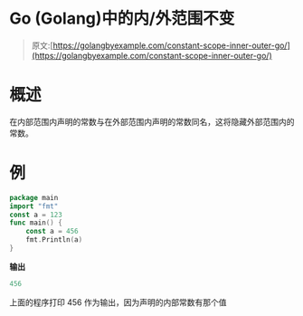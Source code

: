 # Go (Golang)中的内/外范围不变

> 原文:[https://golangbyexample.com/constant-scope-inner-outer-go/](https://golangbyexample.com/constant-scope-inner-outer-go/)

# **概述**

在内部范围内声明的常数与在外部范围内声明的常数同名，这将隐藏外部范围内的常数。

# **例**

```go
package main
import "fmt"
const a = 123
func main() {
    const a = 456
    fmt.Println(a)
}
```

**输出**

```go
456
```

上面的程序打印 456 作为输出，因为声明的内部常数有那个值